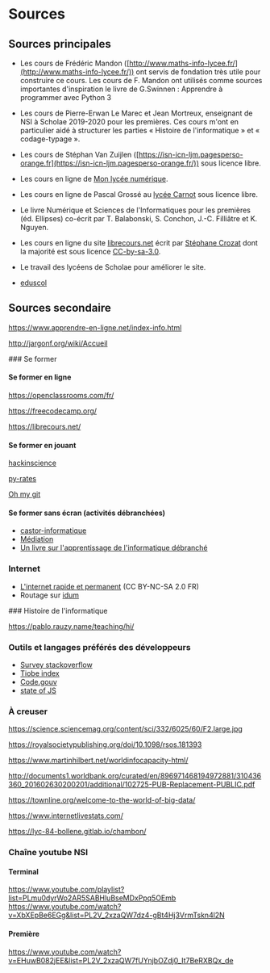 # Sources

## Sources principales

- Les cours de Frédéric Mandon ([http://www.maths-info-lycee.fr/](http://www.maths-info-lycee.fr/)) ont servis de fondation très utile pour construire ce cours. Les cours de F. Mandon ont utilisés comme sources importantes d'inspiration le livre de G.Swinnen : Apprendre à programmer avec
  Python 3

- Les cours de Pierre-Erwan Le Marec et Jean Mortreux, enseignant de NSI à Scholae 2019-2020 pour les premières. Ces cours m'ont en particulier aidé à structurer les parties « Histoire de l'informatique » et « codage-typage ».

- Les cours de Stéphan Van Zuijlen ([https://isn-icn-ljm.pagesperso-orange.fr](https://isn-icn-ljm.pagesperso-orange.fr/)) sous licence libre.

- Les cours en ligne de [Mon lycée numérique](http://www.monlyceenumerique.fr/index_nsi.html).

- Les cours en ligne de Pascal Grossé au [lycée Carnot](https://python-carnot.fr/) sous licence libre.

- Le livre Numérique et Sciences de l'Informatiques pour les premières (éd. Ellipses) co-écrit par T. Balabonski, S. Conchon, J.-C.
  Filliâtre et K. Nguyen.

- Les cours en ligne du site [librecours.net](https://librecours.net) écrit par [Stéphane Crozat](http://stph.crzt.fr) dont la majorité est sous licence [CC-by-sa-3.0](http://creativecommons.org/licenses/by-sa/3.0/fr/).

- Le travail des lycéens de Scholae pour améliorer le site.

- [eduscol](https://eduscol.education.fr/2068/programmes-et-ressources-en-numerique-et-sciences-informatiques-voie-g)

## Sources secondaire

<https://www.apprendre-en-ligne.net/index-info.html>

<http://jargonf.org/wiki/Accueil>

### Se former
#### Se former en ligne

<https://openclassrooms.com/fr/>

<https://freecodecamp.org/>

<https://librecours.net/>

#### Se former en jouant

[hackinscience](https://www.hackinscience.org/exercises/)

[py-rates](https://py-rates.org/index.html)

[Oh my git](https://ohmygit.org/)

#### Se former sans écran (activités débranchées)

- [castor-informatique](https://castor-informatique.fr/)
- [Médiation ](https://members.loria.fr/MDuflot/files/mediation.html)
- [Un livre sur l'apprentissage de l'informatique débranché](https://interstices.info/wp-content/uploads/2018/01/csunplugged2014-fr-comp.pdf)

###  Internet

- [L'internet rapide et permanent](http://irp.nain-t.net/doku.php/start) (CC BY-NC-SA 2.0 FR)
- Routage sur [idum](http://idum.fr/spip.php?article213)

### Histoire de l'informatique

<https://pablo.rauzy.name/teaching/hi/>


### Outils et langages préférés des développeurs

- [Survey stackoverflow](https://insights.stackoverflow.com/survey/)
- [Tiobe index](https://www.tiobe.com/tiobe-index/)
- [Code.gouv](https://code.gouv.fr/#/stats)
- [state of JS](https://2021.stateofjs.com/fr-FR/)

### À creuser

<https://science.sciencemag.org/content/sci/332/6025/60/F2.large.jpg>

<https://royalsocietypublishing.org/doi/10.1098/rsos.181393>

<https://www.martinhilbert.net/worldinfocapacity-html/>

<http://documents1.worldbank.org/curated/en/896971468194972881/310436360_201602630200201/additional/102725-PUB-Replacement-PUBLIC.pdf>

<https://townline.org/welcome-to-the-world-of-big-data/>

<https://www.internetlivestats.com/>

<https://lyc-84-bollene.gitlab.io/chambon/>

### Chaîne youtube NSI

#### Terminal 

https://www.youtube.com/playlist?list=PLmu0dyrWo2AR5SABHluBseMDxPpq5OEmb
https://www.youtube.com/watch?v=XbXEpBe6EGg&list=PL2V_2xzaQW7dz4-gBt4Hj3VrmTskn4l2N

#### Première

https://www.youtube.com/watch?v=EHuwB082jEE&list=PL2V_2xzaQW7fUYnjbOZdj0_It7BeRXBQx_de